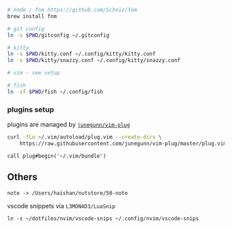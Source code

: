 ```bash
# node / fnm https://github.com/Schniz/fnm
brew install fnm

# git config
ln -s $PWD/gitconfig ~/.gitconfig

# kitty
ln -s $PWD/kitty.conf ~/.config/kitty/kitty.conf
ln -s $PWD/kitty/snazzy.conf ~/.config/kitty/snazzy.conf

# vim - see setup

# fish
ln -sf $PWD/fish ~/.config/fish
```

### plugins setup

plugins are managed by [`junegunn/vim-plug`](https://github.com/junegunn/vim-plug/)

```bash
curl -fLo ~/.vim/autoload/plug.vim --create-dirs \
    https://raw.githubusercontent.com/junegunn/vim-plug/master/plug.vim
```

```vim
call plug#begin('~/.vim/bundle')
```

## Others

```
note -> /Users/haishan/nutstore/50-note
```

vscode snippets via `L3MON4D3/LuaSnip`

```
ln -s ~/dotfiles/nvim/vscode-snips ~/.config/nvim/vscode-snips
```
